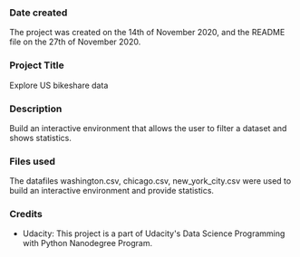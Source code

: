 ### Date created
The project was created on the 14th of November 2020, and the README file on the 27th of November 2020.
### Project Title
Explore US bikeshare data
### Description
Build an interactive environment that allows the user to filter a dataset and shows statistics.
### Files used
The datafiles washington.csv, chicago.csv, new_york_city.csv were used to build an interactive environment and provide statistics.
### Credits
- Udacity: This project is a part of Udacity's Data Science Programming with Python Nanodegree Program.
